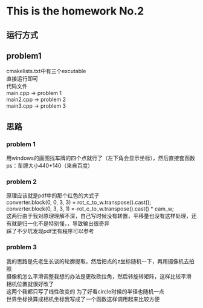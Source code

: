 # This is the homework No.2
## 运行方式
## problem1
cmakelists.txt中有三个excutable  
直接运行即可  
代码文件  
main.cpp -> problem 1  
main2.cpp -> problem 2  
main3.cpp -> problem 3  
## 思路
### problem 1
用windows的画图找车牌的四个点就行了（左下角会显示坐标），然后直接套函数    
ps：车牌大小440*140（来自百度）  
### problem 2
原理应该就是pdf中的那个红色的大式子  
converter.block(0, 0, 3, 3) = rot_c_to_w.transpose().cast<double>();  
converter.block(0, 3, 3, 1) =-rot_c_to_w.transpose().cast<double>() * cam_w;  
这两行由于我对原理理解不深，自己写时候没有转置，平移量也没有这样处理，还有就是归一化不是特别懂，，导致输出很奇异  
踩了不少坑发现pdf里有程序可以参考   
### problem 3
我的思路是先老生长谈的轮廓提取，然后把点的z坐标随机一下，再用摄像机去拍照  
摄像机怎么平滑调整我想的办法是更改欧拉角，然后转旋转矩阵，这样比较平滑  
相机位置就很好改了  
这两个我都只写了线性改变的
为了好看circle时候的半径也随机一点  
世界坐标换算成相机坐标我写成了一个函数这样调用起来比较方便  


    